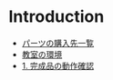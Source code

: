 # Introduction

* [パーツの購入先一覧](vendors.md)
* [教室の環境](classenvironment.md)
* [1. 完成品の動作確認](01_products_confirmation.md)
